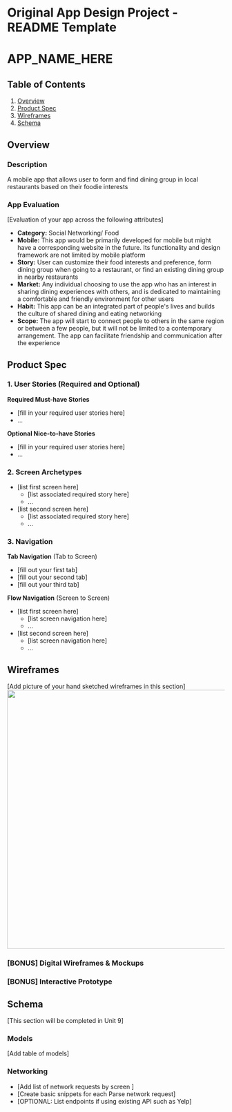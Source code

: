 Original App Design Project - README Template
===

# APP_NAME_HERE

## Table of Contents
1. [Overview](#Overview)
1. [Product Spec](#Product-Spec)
1. [Wireframes](#Wireframes)
2. [Schema](#Schema)

## Overview
### Description
A mobile app that allows user to form and find dining group in local restaurants based on their foodie interests

### App Evaluation
[Evaluation of your app across the following attributes]
- **Category:** Social Networking/ Food
- **Mobile:** This app would be primarily developed for mobile but might have a corresponding website in the future. Its functionality and design framework are not limited by mobile platform
- **Story:** User can customize their food interests and preference, form dining group when going to a restaurant, or find an existing dining group in nearby restaurants
- **Market:** Any individual choosing to use the app who has an interest in sharing dining experiences with others, and is dedicated to maintaining a comfortable and friendly environment for other users
- **Habit:** This app can be an integrated part of people's lives and builds the culture of shared dining and eating networking
- **Scope:** The app will start to connect people to others in the same region or between a few people, but it will not be limited to a contemporary arrangement. The app can facilitate friendship and communication after the experience 

## Product Spec

### 1. User Stories (Required and Optional)

**Required Must-have Stories**

* [fill in your required user stories here]
* ...

**Optional Nice-to-have Stories**

* [fill in your required user stories here]
* ...

### 2. Screen Archetypes

* [list first screen here]
   * [list associated required story here]
   * ...
* [list second screen here]
   * [list associated required story here]
   * ...

### 3. Navigation

**Tab Navigation** (Tab to Screen)

* [fill out your first tab]
* [fill out your second tab]
* [fill out your third tab]

**Flow Navigation** (Screen to Screen)

* [list first screen here]
   * [list screen navigation here]
   * ...
* [list second screen here]
   * [list screen navigation here]
   * ...

## Wireframes
[Add picture of your hand sketched wireframes in this section]
<img src="YOUR_WIREFRAME_IMAGE_URL" width=600>

### [BONUS] Digital Wireframes & Mockups

### [BONUS] Interactive Prototype

## Schema 
[This section will be completed in Unit 9]
### Models
[Add table of models]
### Networking
- [Add list of network requests by screen ]
- [Create basic snippets for each Parse network request]
- [OPTIONAL: List endpoints if using existing API such as Yelp]
